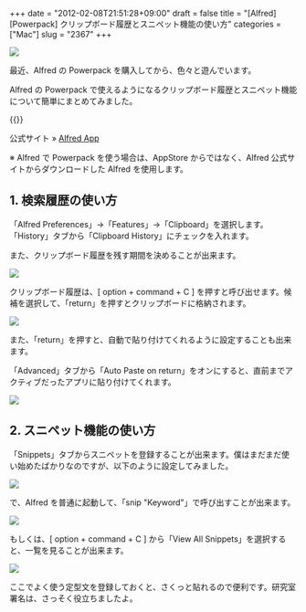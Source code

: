 +++
date = "2012-02-08T21:51:28+09:00"
draft = false
title = "[Alfred][Powerpack] クリップボード履歴とスニペット機能の使い方"
categories = ["Mac"]
slug = "2367"
+++

![](/images/2012/02/2367_1.jpg)

最近、Alfred の Powerpack を購入してから、色々と遊んでいます。

Alfred の Powerpack で使えるようになるクリップボード履歴とスニペット機能について簡単にまとめてみました。

{{<app id="405843582" title="Alfred 1.0（無料）" src="http://a3.mzstatic.com/us/r1000/097/Purple/e1/d8/82/mzi.njcalvnn.100x100-75.png">}}

公式サイト » [Alfred App](http://www.alfredapp.com/)

※ Alfred で Powerpack を使う場合は、AppStore からではなく、Alfred 公式サイトからダウンロードした Alfred を使用します。

## 1. 検索履歴の使い方

「Alfred Preferences」→「Features」→「Clipboard」を選択します。「History」タブから「Clipboard History」にチェックを入れます。

また、クリップボード履歴を残す期間を決めることが出来ます。

![](/images/2012/02/2367_1.png)

クリップボード履歴は、[ option + command + C ] を押すと呼び出せます。候補を選択して、「return」を押すとクリップボードに格納されます。

![](/images/2012/02/2367_2.png)

また、「return」を押すと、自動で貼り付けてくれるように設定することも出来ます。

「Advanced」タブから「Auto Paste on return」をオンにすると、直前までアクティブだったアプリに貼り付けてくれます。

![](/images/2012/02/2367_3.png)

## 2. スニペット機能の使い方

「Snippets」タブからスニペットを登録することが出来ます。僕はまだまだ使い始めたばかりなのですが、以下のように設定してみました。

![](/images/2012/02/2367_4.png)

で、Alfred を普通に起動して、「snip "Keyword"」で呼び出すことが出来ます。

![](/images/2012/02/2367_5.png)

もしくは、[ option + command + C ] から「View All Snippets」を選択すると、一覧を見ることが出来ます。

![](/images/2012/02/2367_6.png)

ここでよく使う定型文を登録しておくと、さくっと貼れるので便利です。研究室署名は、さっそく役立ちましたよ。
